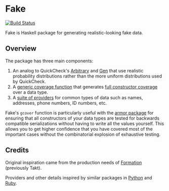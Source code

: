 # Fake

[![Build Status](https://travis-ci.org/mightybyte/fake.svg?branch=master)](https://travis-ci.org/mightybyte/fake)

Fake is Haskell package for generating realistic-looking fake data.

## Overview

The package has three main components:

1. An analog to QuickCheck's
   [Arbitrary](http://hackage.haskell.org/package/QuickCheck-2.11.3/docs/Test-QuickCheck-Arbitrary.html#t:Arbitrary)
   and
   [Gen](http://hackage.haskell.org/package/QuickCheck-2.11.3/docs/Test-QuickCheck-Gen.html#t:Gen)
   that use realistic probability distributions rather than the more uniform
   distributions used by QuickCheck.
1. A [generic coverage function](src/Fake/Cover.hs#L114)
   that generates [full constructor coverage](test/Main.hs#L32)
   over a data type.
1. A [suite of providers](src/Fake/Provider)
   for common types of data such as names, addresses, phone numbers, ID
   numbers, etc.

Fake's `gcover` function is particularly useful with the [armor
package](https://github.com/mightybyte/armor) for ensuring that all
constructors of your data types are tested for backwards compatible
serializations without having to write all the values yourself.  This allows
you to get higher confidence that you have covered most of the important cases
without the combinatorial explosion of exhaustive testing.

## Credits

Original inspiration came from the production needs of
[Formation](http://formation.ai/) (previously Takt).

Providers and other details inspired by similar packages in
[Python](https://github.com/joke2k/faker) and
[Ruby](https://github.com/stympy/faker).  

